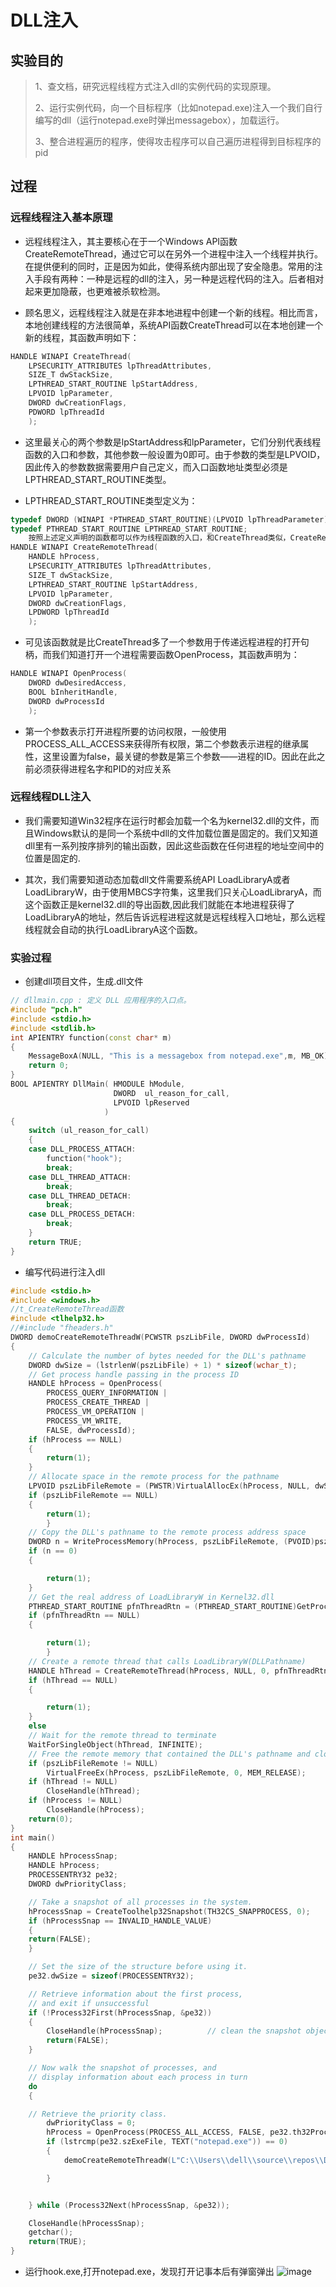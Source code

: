# DLL注入

## 实验目的

> 1、查文档，研究远程线程方式注入dll的实例代码的实现原理。
>
> 2、运行实例代码，向一个目标程序（比如notepad.exe)注入一个我们自行编写的dll（运行notepad.exe时弹出messagebox），加载运行。
>
> 3、整合进程遍历的程序，使得攻击程序可以自己遍历进程得到目标程序的pid

## 过程

### 远程线程注入基本原理

- 远程线程注入，其主要核心在于一个Windows API函数CreateRemoteThread，通过它可以在另外一个进程中注入一个线程并执行。在提供便利的同时，正是因为如此，使得系统内部出现了安全隐患。常用的注入手段有两种：一种是远程的dll的注入，另一种是远程代码的注入。后者相对起来更加隐蔽，也更难被杀软检测。

- 顾名思义，远程线程注入就是在非本地进程中创建一个新的线程。相比而言，本地创建线程的方法很简单，系统API函数CreateThread可以在本地创建一个新的线程，其函数声明如下：

```c
HANDLE WINAPI CreateThread(
    LPSECURITY_ATTRIBUTES lpThreadAttributes,
    SIZE_T dwStackSize,
    LPTHREAD_START_ROUTINE lpStartAddress,
    LPVOID lpParameter,
    DWORD dwCreationFlags,
    PDWORD lpThreadId
    );
```

- 这里最关心的两个参数是lpStartAddress和lpParameter，它们分别代表线程函数的入口和参数，其他参数一般设置为0即可。由于参数的类型是LPVOID，因此传入的参数数据需要用户自己定义，而入口函数地址类型必须是LPTHREAD_START_ROUTINE类型。

- LPTHREAD_START_ROUTINE类型定义为：

```c
typedef DWORD (WINAPI *PTHREAD_START_ROUTINE)(LPVOID lpThreadParameter);
typedef PTHREAD_START_ROUTINE LPTHREAD_START_ROUTINE;
    按照上述定义声明的函数都可以作为线程函数的入口，和CreateThread类似，CreateRemoteThread的声明如下： 
HANDLE WINAPI CreateRemoteThread(
    HANDLE hProcess,
    LPSECURITY_ATTRIBUTES lpThreadAttributes,
    SIZE_T dwStackSize,
    LPTHREAD_START_ROUTINE lpStartAddress,
    LPVOID lpParameter,
    DWORD dwCreationFlags,
    LPDWORD lpThreadId
    );
```

- 可见该函数就是比CreateThread多了一个参数用于传递远程进程的打开句柄，而我们知道打开一个进程需要函数OpenProcess，其函数声明为：

```c
HANDLE WINAPI OpenProcess(
    DWORD dwDesiredAccess,
    BOOL bInheritHandle,
    DWORD dwProcessId
    );
```

- 第一个参数表示打开进程所要的访问权限，一般使用PROCESS_ALL_ACCESS来获得所有权限，第二个参数表示进程的继承属性，这里设置为false，最关键的参数是第三个参数——进程的ID。因此在此之前必须获得进程名字和PID的对应关系

### 远程线程DLL注入

- 我们需要知道Win32程序在运行时都会加载一个名为kernel32.dll的文件，而且Windows默认的是同一个系统中dll的文件加载位置是固定的。我们又知道dll里有一系列按序排列的输出函数，因此这些函数在任何进程的地址空间中的位置是固定的.

- 其次，我们需要知道动态加载dll文件需要系统API LoadLibraryA或者LoadLibraryW，由于使用MBCS字符集，这里我们只关心LoadLibraryA，而这个函数正是kernel32.dll的导出函数,因此我们就能在本地进程获得了LoadLibraryA的地址，然后告诉远程进程这就是远程线程入口地址，那么远程线程就会自动的执行LoadLibraryA这个函数。

### 实验过程

- 创建dll项目文件，生成.dll文件

```c++
// dllmain.cpp : 定义 DLL 应用程序的入口点。
#include "pch.h"
#include <stdio.h>
#include <stdlib.h>
int APIENTRY function(const char* m)
{
    MessageBoxA(NULL, "This is a messagebox from notepad.exe",m, MB_OK);
    return 0;
}
BOOL APIENTRY DllMain( HMODULE hModule,
                       DWORD  ul_reason_for_call,
                       LPVOID lpReserved
                     )
{
    switch (ul_reason_for_call)
    {
    case DLL_PROCESS_ATTACH:
        function("hook");
        break;
    case DLL_THREAD_ATTACH:
        break;
    case DLL_THREAD_DETACH:
        break;
    case DLL_PROCESS_DETACH:
        break;
    }
    return TRUE;
}


```

- 编写代码进行注入dll

```c
#include <stdio.h>
#include <windows.h>
//t_CreateRemoteThread函数
#include <tlhelp32.h>
//#include "fheaders.h"
DWORD demoCreateRemoteThreadW(PCWSTR pszLibFile, DWORD dwProcessId)
{
    // Calculate the number of bytes needed for the DLL's pathname
    DWORD dwSize = (lstrlenW(pszLibFile) + 1) * sizeof(wchar_t);
    // Get process handle passing in the process ID
    HANDLE hProcess = OpenProcess(
        PROCESS_QUERY_INFORMATION |
        PROCESS_CREATE_THREAD |
        PROCESS_VM_OPERATION |
        PROCESS_VM_WRITE,
        FALSE, dwProcessId);
    if (hProcess == NULL)
    {
        return(1);
    }
    // Allocate space in the remote process for the pathname
    LPVOID pszLibFileRemote = (PWSTR)VirtualAllocEx(hProcess, NULL, dwSize, MEM_COMMIT, PAGE_READWRITE);
    if (pszLibFileRemote == NULL)
    {
        return(1);
        }
    // Copy the DLL's pathname to the remote process address space
    DWORD n = WriteProcessMemory(hProcess, pszLibFileRemote, (PVOID)pszLibFile, dwSize, NULL);
    if (n == 0)
    {

        return(1);
    }
    // Get the real address of LoadLibraryW in Kernel32.dll
    PTHREAD_START_ROUTINE pfnThreadRtn = (PTHREAD_START_ROUTINE)GetProcAddress(GetModuleHandle(TEXT("Kernel32")), "LoadLibraryW");
    if (pfnThreadRtn == NULL)
    {

        return(1);
        }
    // Create a remote thread that calls LoadLibraryW(DLLPathname)
    HANDLE hThread = CreateRemoteThread(hProcess, NULL, 0, pfnThreadRtn, pszLibFileRemote, 0, NULL);
    if (hThread == NULL)
    {

        return(1);
    }
    else
    // Wait for the remote thread to terminate
    WaitForSingleObject(hThread, INFINITE);
    // Free the remote memory that contained the DLL's pathname and close Handles
    if (pszLibFileRemote != NULL)
        VirtualFreeEx(hProcess, pszLibFileRemote, 0, MEM_RELEASE);
    if (hThread != NULL)
        CloseHandle(hThread);
    if (hProcess != NULL)
        CloseHandle(hProcess);
    return(0);
}
int main()
{
    HANDLE hProcessSnap;
    HANDLE hProcess;
    PROCESSENTRY32 pe32;
    DWORD dwPriorityClass;

    // Take a snapshot of all processes in the system.
    hProcessSnap = CreateToolhelp32Snapshot(TH32CS_SNAPPROCESS, 0);
    if (hProcessSnap == INVALID_HANDLE_VALUE)
    {
    return(FALSE);
    }

    // Set the size of the structure before using it.
    pe32.dwSize = sizeof(PROCESSENTRY32);

    // Retrieve information about the first process,
    // and exit if unsuccessful
    if (!Process32First(hProcessSnap, &pe32))
    {
        CloseHandle(hProcessSnap);          // clean the snapshot object
        return(FALSE);
    }

    // Now walk the snapshot of processes, and
    // display information about each process in turn
    do
    {

    // Retrieve the priority class.
        dwPriorityClass = 0;
        hProcess = OpenProcess(PROCESS_ALL_ACCESS, FALSE, pe32.th32ProcessID);
        if (lstrcmp(pe32.szExeFile, TEXT("notepad.exe")) == 0)
        {
            demoCreateRemoteThreadW(L"C:\\Users\\dell\\source\\repos\\Dll3\\Debug\\hook.dll", pe32.th32ProcessID);

        }


    } while (Process32Next(hProcessSnap, &pe32));

    CloseHandle(hProcessSnap);
    getchar();
    return(TRUE);
}
```

- 运行hook.exe,打开notepad.exe，发现打开记事本后有弹窗弹出
![image](./img/img42.png)

